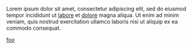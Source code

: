 Lorem ipsum dolor sit amet, consectetur adipiscing elit, sed do eiusmod tempor
incididunt ut [labore](htt//en.wiktionary.org/wiki/dolore) et
[dolore](https://en.wiktionary.org/wiki/dolore) magna aliqua. Ut enim ad minim
veniam, quis nostrud exercitation ullamco laboris nisi ut aliquip ex ea commodo
consequat.

[foo](http://foo.com)


